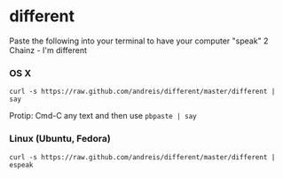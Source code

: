 # different

Paste the following into your terminal to have your computer "speak" 2 Chainz - I'm different


### OS X

```
curl -s https://raw.github.com/andreis/different/master/different | say
```

Protip: Cmd-C any text and then use `pbpaste | say`

### Linux (Ubuntu, Fedora)

```
curl -s https://raw.github.com/andreis/different/master/different | espeak
```
